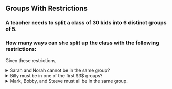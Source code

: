 ## Groups With Restrictions
### A teacher needs to split a class of $30$ kids into $6$ distinct groups of $5$.  
### How many ways can she split up the class with the following restrictions:

Given these restrictions,  
<details>
  <summary>Sarah and Norah cannot be in the same group?</summary>
</details>

<details>
  <summary>Billy must be in one of the first $3$ groups?</summary>
</details>

<details>
  <summary>Mark, Bobby, and Steeve must all be in the same group.</summary>
</details>
